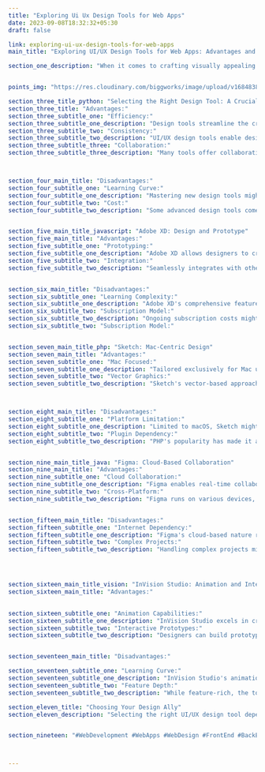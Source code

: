 ```yaml
---
title: "Exploring Ui Ux Design Tools for Web Apps"
date: 2023-09-08T18:32:32+05:30
draft: false

link: exploring-ui-ux-design-tools-for-web-apps
main_title: "Exploring UI/UX Design Tools for Web Apps: Advantages and Considerations"

section_one_description: "When it comes to crafting visually appealing and user-friendly web apps, the choice of UI/UX design tools plays a pivotal role. This article delves into the best tools available, highlighting their advantages and potential drawbacks to help developers make informed decisions and elevate their design process."


points_img: "https://res.cloudinary.com/biggworks/image/upload/v1684838348/Group_11544_lwrsg0.png"

section_three_title_python: "Selecting the Right Design Tool: A Crucial Decision"
section_three_title: "Advantages:"
section_three_subtitle_one: "Efficiency:"
section_three_subtitle_one_description: "Design tools streamline the creation process, reducing manual effort and saving time."
section_three_subtitle_two: "Consistency:"
section_three_subtitle_two_description: "UI/UX design tools enable designers to maintain consistent branding elements and visual styles."
section_three_subtitle_three: "Collaboration:"
section_three_subtitle_three_description: "Many tools offer collaborative features, fostering teamwork among designers and developers."



section_four_main_title: "Disadvantages:"
section_four_subtitle_one: "Learning Curve:"
section_four_subtitle_one_description: "Mastering new design tools might require an initial learning curve."
section_four_subtitle_two: "Cost:"
section_four_subtitle_two_description: "Some advanced design tools come with subscription fees, which could impact budget considerations."


section_five_main_title_javascript: "Adobe XD: Design and Prototype"
section_five_main_title: "Advantages:"
section_five_subtitle_one: "Prototyping:"
section_five_subtitle_one_description: "Adobe XD allows designers to create interactive prototypes, enabling realistic user testing."
section_five_subtitle_two: "Integration:"
section_five_subtitle_two_description: "Seamlessly integrates with other Adobe Creative Cloud tools, fostering cross-platform design."


section_six_main_title: "Disadvantages:"
section_six_subtitle_one: "Learning Complexity:"
section_six_subtitle_one_description: "Adobe XD's comprehensive features might be overwhelming for beginners."
section_six_subtitle_two: "Subscription Model:"
section_six_subtitle_two_description: "Ongoing subscription costs might be a deterrent for some users."
section_six_subtitle_two: "Subscription Model:"


section_seven_main_title_php: "Sketch: Mac-Centric Design"
section_seven_main_title: "Advantages:"
section_seven_subtitle_one: "Mac Focused:"
section_seven_subtitle_one_description: "Tailored exclusively for Mac users, Sketch offers a native and optimized experience."
section_seven_subtitle_two: "Vector Graphics:"
section_seven_subtitle_two_description: "Sketch's vector-based approach ensures designs remain crisp and scalable."



section_eight_main_title: "Disadvantages:"
section_eight_subtitle_one: "Platform Limitation:"
section_eight_subtitle_one_description: "Limited to macOS, Sketch might exclude users on other platforms."
section_eight_subtitle_two: "Plugin Dependency:"
section_eight_subtitle_two_description: "PHP's popularity has made it a target for security vulnerabilities."


section_nine_main_title_java: "Figma: Cloud-Based Collaboration"
section_nine_main_title: "Advantages:"
section_nine_subtitle_one: "Cloud Collaboration:"
section_nine_subtitle_one_description: "Figma enables real-time collaborative design, ideal for remote teams."
section_nine_subtitle_two: "Cross-Platform:"
section_nine_subtitle_two_description: "Figma runs on various devices, making it accessible regardless of the operating system."


section_fifteen_main_title: "Disadvantages:"
section_fifteen_subtitle_one: "Internet Dependency:"
section_fifteen_subtitle_one_description: "Figma's cloud-based nature requires a stable internet connection."
section_fifteen_subtitle_two: "Complex Projects:"
section_fifteen_subtitle_two_description: "Handling complex projects might impact performance, especially with intricate designs."




section_sixteen_main_title_vision: "InVision Studio: Animation and Interactivity"
section_sixteen_main_title: "Advantages:"
   

section_sixteen_subtitle_one: "Animation Capabilities:"
section_sixteen_subtitle_one_description: "InVision Studio excels in creating dynamic animations for enhanced user engagement."
section_sixteen_subtitle_two: "Interactive Prototypes:"
section_sixteen_subtitle_two_description: "Designers can build prototypes with intricate interactions for comprehensive testing."


section_seventeen_main_title: "Disadvantages:"

section_seventeen_subtitle_one: "Learning Curve:"
section_seventeen_subtitle_one_description: "InVision Studio's animation features might require time to master."
section_seventeen_subtitle_two: "Feature Depth:"
section_seventeen_subtitle_two_description: "While feature-rich, the tool's extensive functionalities might not be necessary for every project."

section_eleven_title: "Choosing Your Design Ally"
section_eleven_description: "Selecting the right UI/UX design tool depends on your project's requirements, team collaboration needs, and personal preferences. Adobe XD offers a comprehensive platform for design and prototyping, Sketch provides a tailored Mac experience, Figma emphasizes cloud-based collaboration, and InVision Studio specializes in animation and interactivity. By aligning your choice with your design objectives, you'll create web apps that not only look visually appealing but also offer an intuitive and seamless user experience."


section_nineteen: "#WebDevelopment #WebApps #WebDesign #FrontEnd #BackEnd #Programming #Coding #SoftwareEngineering #UIUX #FullStack #JavaScript #HTML #CSS #ReactJS #NodeJS #PHP #Python #WebDeveloper #MERN #MEAN"



---
```


